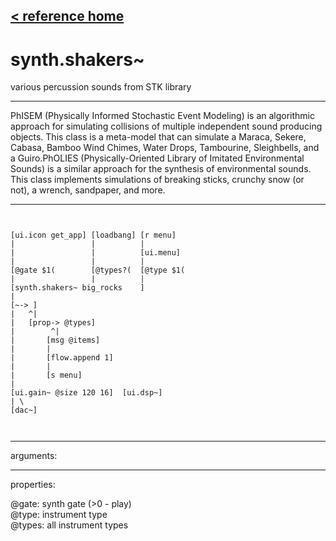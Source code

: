 [< reference home](ceammc_lib.html)
---

# synth.shakers~


various percussion sounds from STK library

---

PhISEM (Physically Informed Stochastic Event Modeling) is an algorithmic approach
            for simulating collisions of multiple independent sound producing objects. This class
            is a meta-model that can simulate a Maraca, Sekere, Cabasa, Bamboo Wind Chimes, Water
            Drops, Tambourine, Sleighbells, and a Guiro.PhOLIES (Physically-Oriented Library of Imitated Environmental Sounds) is a
            similar approach for the synthesis of environmental sounds. This class implements
            simulations of breaking sticks, crunchy snow (or not), a wrench, sandpaper, and
            more.<br>


---


```


[ui.icon get_app] [loadbang] [r menu]
|                 |          |
|                 |          [ui.menu]
|                 |          |
[@gate $1(        [@types?(  [@type $1(
|                 |          |
[synth.shakers~ big_rocks    ]
|
[~-> ]
|   ^|
|   [prop-> @types]
|        ^|
|       [msg @items]
|       |
|       [flow.append 1]
|       |
|       [s menu]
|
[ui.gain~ @size 120 16]  [ui.dsp~]
| \
[dac~]

            
```

---
arguments:


---
properties:

@gate: synth gate
            (&gt;0 - play)<br>
@type: instrument type<br>
@types: 
            all instrument types<br>

